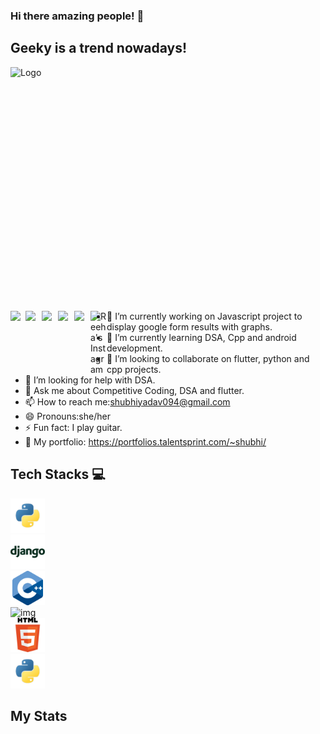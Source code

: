### Hi there amazing people! 👋


## Geeky is a trend nowadays!
 <img src="https://cdn.dribbble.com/users/200733/screenshots/14483298/media/09109fe2c04c8c796e660f7dd68c28bf.png" align="right" alt="Logo" width="520" height="390"><br/>
 
 <a href="https://www.linkedin.com/in/shubhi-yadav-53a357191/">
  <img align="left" width="24px" src="https://cdn.jsdelivr.net/npm/simple-icons@v3/icons/linkedin.svg"  />
</a>
<a href="https://twitter.com/shubhii0206">
  <img align="left" width="26px" src="https://cdn.jsdelivr.net/npm/simple-icons@v3/icons/twitter.svg" />
</a>
<a href="mailto:shubhiyadav094@gmail.com">
  <img align="left" width="26px" src="https://cdn.jsdelivr.net/npm/simple-icons@v3/icons/gmail.svg" />
</a>
<a href="https://www.quora.com/profile/Shubhi-Yadav-48">
  <img align="left" width="26px" src="https://cdn.jsdelivr.net/npm/simple-icons@v3/icons/quora.svg" />
</a>
<a href="https://medium.com/@shubhiyadav094">
  <img align="left" width="26px" src="https://cdn.jsdelivr.net/npm/simple-icons@v3/icons/medium.svg" />
</a>
<a href="https://instagram.com/shubhii0206/">
  <img align="left" alt="Reeha's Instagram" width="26px" src="https://cdn.jsdelivr.net/npm/simple-icons@v3/icons/instagram.svg" />
</a>

<br>





- 🔭 I’m currently working on  Javascript project to display google form results with graphs.
- 🌱 I’m currently learning DSA, Cpp and android development.
- 👯 I’m looking to collaborate on flutter, python and cpp projects.
- 🤔 I’m looking for help with DSA.
- 💬 Ask me about Competitive Coding, DSA and flutter.
- 📫 How to reach me:shubhiyadav094@gmail.com
- 😄 Pronouns:she/her
- ⚡ Fun fact: I play guitar.
- :purple_heart: My portfolio: https://portfolios.talentsprint.com/~shubhi/

## Tech Stacks :computer:



<div style="display:inline-block;vertical-align:left;">
    <img src="https://raw.githubusercontent.com/github/explore/80688e429a7d4ef2fca1e82350fe8e3517d3494d/topics/python/python.png" width="55" height="55" alt="img"/>
</div><br>

<div style="display:inline-block;vertical-align:left;">
    <img src="https://raw.githubusercontent.com/github/explore/80688e429a7d4ef2fca1e82350fe8e3517d3494d/topics/django/django.png" width="55" height="55" alt="img"/>
</div><br>

    

<div style="display:inline-block;vertical-align:left;">
    <img src="https://raw.githubusercontent.com/github/explore/80688e429a7d4ef2fca1e82350fe8e3517d3494d/topics/cpp/cpp.png" width="55" height="55" alt="img"/>
</div><br>

<div style="display:inline-block;vertical-align:left;">
    <img src="https://miro.medium.com/max/1000/1*ilC2Aqp5sZd1wi0CopD1Hw.png" width="55" height="55" alt="img"/>
</div><br>

<div style="display:inline-block;vertical-align:left;">
    <img src="https://raw.githubusercontent.com/github/explore/80688e429a7d4ef2fca1e82350fe8e3517d3494d/topics/html/html.png" width="55" height="55" alt="img"/>
</div><br>

<div style="display:inline-block;vertical-align:left;">
    <img src="https://raw.githubusercontent.com/github/explore/80688e429a7d4ef2fca1e82350fe8e3517d3494d/topics/python/python.png" width="55" height="55" alt="img"/>
</div>

## My Stats
